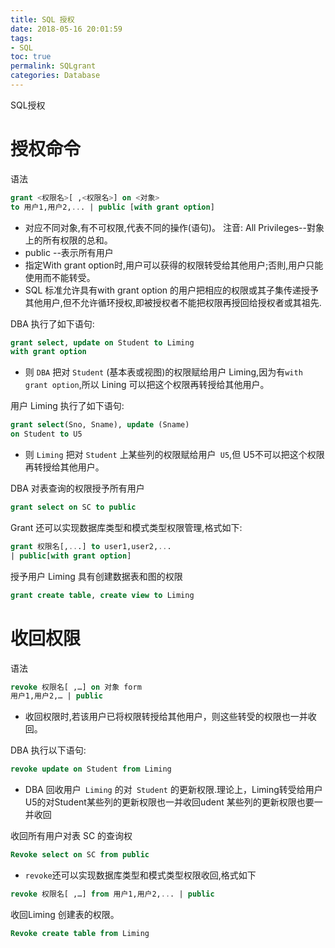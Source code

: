 ```yaml
---
title: SQL 授权
date: 2018-05-16 20:01:59
tags:
- SQL
toc: true
permalink: SQLgrant
categories: Database
---
```

 SQL授权
<!--more-->
# 授权命令
语法
```sql
grant <权限名>[ ,<权限名>] on <对象>
to 用户1,用户2,... | public [with grant option]
```
- 对应不同对象,有不可权限,代表不同的操作(语句)。
	注音: All Privileges--對象上的所有权限的总和。
- public --表示所有用户
- 指定With grant option时,用户可以获得的权限转受给其他用户;否則,用户只能使用而不能转受。
- SQL 标准允许具有with grant option 的用户把相应的权限或其子集传递授予其他用户,但不允许循环授权,即被授权者不能把权限再授回给授权者或其祖先.

DBA 执行了如下语句:
```sql
grant select, update on Student to Liming
with grant option
```
- 则 `DBA` 把对 `Student` (基本表或视图)的权限赋给用户 Liming,因为有`with grant option`,所以 Lining 可以把这个权限再转授给其他用户。

用户 Liming 执行了如下语句:
```sql
grant select(Sno, Sname), update (Sname)
on Student to U5
```
- 则 `Liming` 把对 `Student` 上某些列的权限赋给用户` U5`,但 U5不可以把这个权限再转授给其他用户。

DBA 对表查询的权限授予所有用户
```sql
grant select on SC to public
```
Grant 还可以实现数据库类型和模式类型权限管理,格式如下:

```sql
grant 权限名[,...] to user1,user2,...
| public[with grant option]
```

授予用户 Liming 具有创建数据表和图的权限
```sql
grant create table, create view to Liming
```

# 收回权限
语法
```sql
revoke 权限名[ ,…] on 对象 form
用户1,用户2,… | public
```
- 收回权限时,若该用户已将权限转授给其他用户，则这些转受的权限也一并收回。

DBA 执行以下语句:
```sql
revoke update on Student from Liming
```
- DBA 回收用户` Liming` 的对` Student` 的更新权限.理论上，Liming转受给用户U5的对Student某些列的更新权限也一并收回udent 某些列的更新权限也要一并收回

收回所有用户对表 SC 的查询权
```sql
Revoke select on SC from public
```
- `revoke`还可以实现数据库类型和模式类型权限收回,格式如下

```sql
revoke 权限名[ ,…] from 用户1,用户2,... | public
```

收回Liming 创建表的权限。
```sql
Revoke create table from Liming
```